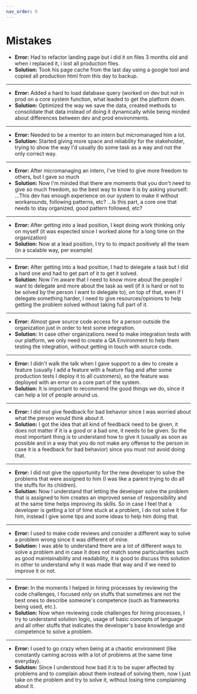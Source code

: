 ```yaml
---
nav_order: 6
---
```


# Mistakes

- **Error:** Had to refactor landing page but i did it on files 3 months old and when i replaced it, i lost all production files.
- **Solution:** Took his page cache from the last day using a google tool and copied all production html from this day to backup.

---

- **Error:** Added a hard to load database query (worked on dev but not in prod on a core system function, what leaded to get the platform down.
- **Solution:** Optimized the way we save the data, created methods to consolidate that data instead of doing it dynamically while being minded about differences between dev and prod environments.

---

- **Error:** Needed to be a mentor to an intern but micromanaged him a lot.
- **Solution:** Started giving more space and reliability for the stakeholder, trying to show the way I'd usually do some task as a way and not the only correct way.

---

- **Error:** After micromanaging an intern, I've tried to give more freedom to others, but I gave so much
- **Solution:** Now I'm minded that there are moments that you don't need to give so much freedom, so the best way to know it is by asking yourself:
...This dev has enough experience on our system to make it without workarounds, following patterns, etc?
...Is this part, a core one that needs to stay organized, good pattern followed, etc?

---

- **Error:** After getting into a lead position, I kept doing work thinking only on myself (it was expected since I worked alone for a long time on the organization)
- **Solution:** Now at a lead position, I try to to impact positively all the team (in a scalable way, per example)

---

- **Error:** After getting into a lead position, I had to delegate a task but I did a hard one and had to get part of it to get it solved.
- **Solution:** Now I'm aware that I need to know more about the people I want to delegate and more about the task as well (if it is hard or not to be solved by the person I want to delegate to), on top of that, even if I delegate something harder, I need to give resources/opinions to help getting the problem solved without taking full part of it.

---

- **Error:** Almost gave source code access for a person outside the organization just in order to test some integration.
- **Solution:** In case other organizations need to make integration tests with our platform, we only need to create a QA Environment to help them testing the integration, without getting in touch with source code.

---

- **Error:** I didn't walk the talk when I gave support to a dev to create a feature (usually I add a feature with a feature flag and after some production tests I deploy it to all customers), so the feature was deployed with an error on a core part of the system.
- **Solution:** It is important to recommend the good things we do, since it can help a lot of people around us.

---

- **Error:** I did not give feedback for bad behavior since I was worried about what the person would think about it.
- **Solution:** I got the idea that all kind of feedback need to be given, it does not matter if it is a good or a bad one, it needs to be given. So the most important thing is to understand how to give it (usually as soon as possible and in a way that you do not make any offense to the person in case it is a feedback for bad behavior) since you must not avoid doing that.

---

- **Error:** I did not give the opportunity for the new developer to solve the problems that were assigned to him (I was like a parent trying to do all the stuffs for its children).
- **Solution:** Now I understand that letting the developer solve the problem that is assigned to him creates an improved sense of responsibility and at the same time helps improving its skills. So in case I feel that a developer is getting a lot of time stuck at a problem, I do not solve it for him, instead I give some tips and some ideas to help him doing that.

---

- **Error:** I used to make code reviews and consider a different way to solve a problem wrong since it was different of mine.
- **Solution:** I was able to understand there are a lot of different ways to solve a problem and in case it does not match some particularities such as good maintainability and readability, it is good to discuss this solution in other to understand why it was made that way and if we need to improve it or not.

---

- **Error:** In the moments I helped in hiring processes by reviewing the code challenges, I focused only on stuffs that sometimes are not the best ones to describe someone's competence (such as frameworks being used, etc.).
- **Solution:** Now when reviewing code challenges for hiring processes, I try to understand solution logic, usage of basic concepts of language and all other stuffs that indicates the developer's base knowledge and competence to solve a problem.

---

- **Error:** I used to go crazy when being at a chaotic environment (like constantly caming across with a lot of problems at the same time everyday).
- **Solution:** Since I understood how bad it is to be super affected by problems and to complain about them instead of solving them, now I just take on the problem and try to solve it, without losing time complaining about it.
